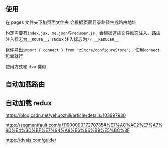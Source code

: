## 使用

在 pages 文件夹下加页面文件夹
会根据页面目录路径生成路由地址

约定需要有`index.jsx`、`me.json`与`reducer.js`，会根据这些文件动态注入，路由注入标志为`__ROUTE__`，redux 注入标志为`// __REDUCER__`

组件导出`import { connect } from "zStore/configureStore";`，使用`connect`包囊就行

使用方式和 dva 类似

## 自动加载路由

## 自动加载 redux

https://blog.csdn.net/yehuozhili/article/details/103997930

https://segmentfault.com/a/1190000017270785#%E7%AC%AC2%E7%A7%8D%E4%BD%BF%E7%94%A8%E6%96%B9%E5%BC%8F

https://dvajs.com/guide/
